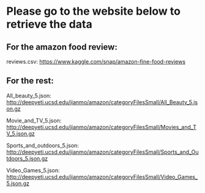 Please go to the website below to retrieve the data
===================================================
## For the amazon food review:
reviews.csv:
https://www.kaggle.com/snap/amazon-fine-food-reviews
## For the rest:
All_beauty_5.json: 
http://deepyeti.ucsd.edu/jianmo/amazon/categoryFilesSmall/All_Beauty_5.json.gz
  
Movie_and_TV_5.json:
http://deepyeti.ucsd.edu/jianmo/amazon/categoryFilesSmall/Movies_and_TV_5.json.gz
  
Sports_and_outdoors_5.json:
http://deepyeti.ucsd.edu/jianmo/amazon/categoryFilesSmall/Sports_and_Outdoors_5.json.gz
  
Video_Games_5.json:
http://deepyeti.ucsd.edu/jianmo/amazon/categoryFilesSmall/Video_Games_5.json.gz
